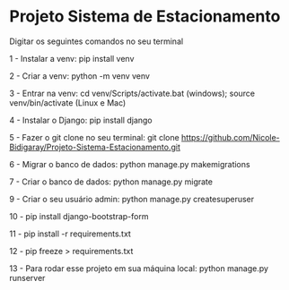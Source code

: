 # Projeto Sistema de Estacionamento

Digitar os seguintes comandos no seu terminal

1 - Instalar a venv: pip install venv

2 - Criar a venv: python -m venv venv

3 - Entrar na venv: 
    cd venv/Scripts/activate.bat (windows); 
    source venv/bin/activate (Linux e Mac)

4 - Instalar o Django: pip install django

5 - Fazer o git clone no seu terminal: 
    git clone https://github.com/Nicole-Bidigaray/Projeto-Sistema-Estacionamento.git

6 - Migrar o banco de dados: 
    python manage.py makemigrations

7 - Criar o banco de dados: 
    python manage.py migrate

9 - Criar o seu usuário admin: 
    python manage.py createsuperuser

10 - pip install django-bootstrap-form

11 - pip install -r requirements.txt

12 - pip freeze > requirements.txt

13 - Para rodar esse projeto em sua máquina local: 
      python manage.py runserver
